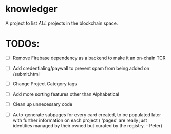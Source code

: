 # knowledger
A project to list *ALL* projects in the blockchain space. 


# TODOs:
-[ ] Remove Firebase dependency as a backend to make it an on-chain TCR

-[ ] Add credentialing/paywall to prevent spam from being added on /submit.html
-[ ] Change Project Category tags
-[ ] Add more sorting features other than Alphabetical
-[ ] Clean up unnecessary code
-[ ] Auto-generate subpages for every card created, to be populated later with further information on each project ( 'pages' are really just identities managed by their owned but curated by the registry. - Peter)
